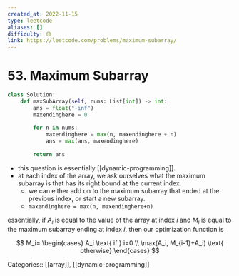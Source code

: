 ```yaml
---
created_at: 2022-11-15
type: leetcode
aliases: []
difficulty: 🟡
link: https://leetcode.com/problems/maximum-subarray/
---
```


# 53. Maximum Subarray

```python
class Solution:
    def maxSubArray(self, nums: List[int]) -> int:
        ans = float("-inf")
        maxendinghere = 0
        
        for n in nums:
            maxendinghere = max(n, maxendinghere + n)
            ans = max(ans, maxendinghere)
        
        return ans
```

- this question is essentially [[dynamic-programming]].
- at each index of the array, we ask ourselves what the maximum subarray is that has its right bound at the current index.
	- we can either add on to the maximum subarray that ended at the previous index, or start a new subarray.
	- `maxendinghere = max(n, maxendinghere+n)`

essentially, if $A_i$ is equal to the value of the array at index $i$ and $M_i$ is equal to the maximum subarray ending at index $i$, then our optimization function is

$$
M_i=
\begin{cases}
A_i \text{ if } i=0 \\
\max(A_i, M_{i-1}+A_i) \text{ otherwise}
\end{cases}
$$

Categories:: [[array]], [[dynamic-programming]]

